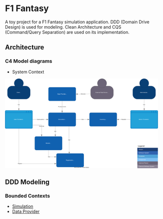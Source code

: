 # F1 Fantasy 

A toy project for a F1 Fantasy simulation application.
DDD (Domain Drive Design) is used for modeling.
Clean Architecture and CQS (Command/Query Separation) are used on its implementation.

## Architecture

### C4 Model diagrams

* System Context

![System Context](./docs/c4-System%20Context_L1.drawio.svg)

## DDD Modeling

### Bounded Contexts
- [Simulation](https://miro.com/app/board/uXjVNKoeXd8=/)
- [Data Provider](https://miro.com/app/board/uXjVNKt88fI=/)

